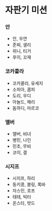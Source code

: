 # 자판기 미션

### 안

- 안, 우연
- 준찌, 샐리
- 위니, 티거
- 후이, 꼬재

### 코카콜라

- 코카콜라, 유세지
- 소피아, 콤피
- 도리, 우디
- 아놀드, 해리
- 돔하디, 마르코

### 앨버

- 앨버, 비녀
- 병민, 나인
- 민초, 무비
- 코이, 결

### 시지프

- 시지프, 하리
- 동키콩, 블링, 록바
- 자스민, 호프
- 태태, 빅터
- 온스타, 밧드
